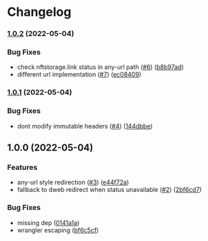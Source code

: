 # Changelog

### [1.0.2](https://github.com/web3-storage/link.web3.storage/compare/v1.0.1...v1.0.2) (2022-05-04)


### Bug Fixes

* check nftstorage.link status in any-url path ([#6](https://github.com/web3-storage/link.web3.storage/issues/6)) ([b8b97ad](https://github.com/web3-storage/link.web3.storage/commit/b8b97ad0428fdcdd167d8603725eacfbb9154c13))
* different url implementation ([#7](https://github.com/web3-storage/link.web3.storage/issues/7)) ([ec08409](https://github.com/web3-storage/link.web3.storage/commit/ec084092df49144ad2d48987d952fef8f38421a5))

### [1.0.1](https://github.com/web3-storage/link.web3.storage/compare/v1.0.0...v1.0.1) (2022-05-04)


### Bug Fixes

* dont modify immutable headers ([#4](https://github.com/web3-storage/link.web3.storage/issues/4)) ([144dbbe](https://github.com/web3-storage/link.web3.storage/commit/144dbbe2e425cb0350cded571a698b4257c7de1f))

## 1.0.0 (2022-05-04)


### Features

* any-url style redirection ([#3](https://github.com/web3-storage/link.web3.storage/issues/3)) ([e44f72a](https://github.com/web3-storage/link.web3.storage/commit/e44f72a5504758637b8345b9f1362015c20d55c7))
* fallback to dweb redirect when status unavailable ([#2](https://github.com/web3-storage/link.web3.storage/issues/2)) ([2bf6cd7](https://github.com/web3-storage/link.web3.storage/commit/2bf6cd74f9a6333066bde89a665d6f3bfdc8cbb0))


### Bug Fixes

* missing dep ([0141a1a](https://github.com/web3-storage/link.web3.storage/commit/0141a1a4450a621cbd75a46ed629ebfca574bc53))
* wrangler escaping ([bf6c5cf](https://github.com/web3-storage/link.web3.storage/commit/bf6c5cf153149f5c05e9fba8dccc09ff9ce57d62))
